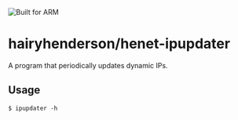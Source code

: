![Built for ARM][arm-arch-image]

# hairyhenderson/henet-ipupdater

A program that periodically updates dynamic IPs.

## Usage

```console
$ ipupdater -h 
```

[arm-arch-image]: https://img.shields.io/badge/built%20for-ARM-blue.svg?style=flat
